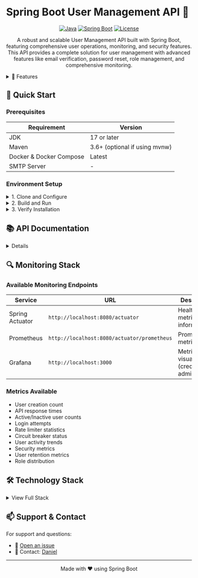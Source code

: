# Spring Boot User Management API 🚀

<div align="center">

[![Java](https://img.shields.io/badge/Java-17-orange.svg)](https://openjdk.java.net/projects/jdk/17/)
[![Spring Boot](https://img.shields.io/badge/Spring%20Boot-3.2.0-brightgreen.svg)](https://spring.io/projects/spring-boot)
[![License](https://img.shields.io/badge/License-Custom-blue.svg)](LICENSE)

</div>

<p align="center">
A robust and scalable User Management API built with Spring Boot, featuring comprehensive user operations, monitoring, and security features. This API provides a complete solution for user management with advanced features like email verification, password reset, role management, and comprehensive monitoring.
</p>

<details>
<summary>🌟 Features</summary>

### User Management
- ✅ CRUD operations for users
- 📧 Email verification system
- 🔑 Password reset functionality
- 🔍 Search and filter capabilities
- 👥 Advanced role-based user management
  - Role assignment and removal
  - Multi-role support
  - Role-based filtering
- 📄 Pagination and sorting support
- 📥 Bulk user import via CSV
  - Support for username, email, password, active status, and roles
  - Detailed import results
  - Error handling for each record

### Security & Performance
- 🔒 BCrypt password encryption
- ⚡ Rate limiting for critical endpoints
- 🔄 Circuit breaker pattern implementation
- 🚀 Async operations support
- 💾 Caching mechanism
- ✉️ Email verification workflow

### Monitoring & Observability
- 📊 Prometheus metrics integration
- 📈 Custom Grafana dashboards
- 🔍 Spring Boot Actuator endpoints
- 📝 Comprehensive logging system
- ❤️ Health check endpoints
- 📉 Performance metrics tracking

### Documentation
- 📚 OpenAPI 3.0/Swagger integration
- 🔢 API versioning
- 📖 Detailed endpoint documentation
- 💡 Response examples
- ⚠️ Error handling documentation

</details>

## 🚀 Quick Start

### Prerequisites
| Requirement | Version |
|------------|---------|
| JDK | 17 or later |
| Maven | 3.6+ (optional if using mvnw) |
| Docker & Docker Compose | Latest |
| SMTP Server | - |

### Environment Setup

<details>
<summary>1. Clone and Configure</summary>

   ```bash
   git clone https://github.com/xgaming6285/JavaAPIs.git
   cd demo
   ```

   Create `application-local.properties` inside "demo\src\main\resources\" with your email configuration:
   ```properties
   spring.mail.host=smtp.gmail.com
   spring.mail.port=587
   spring.mail.username=your-email@gmail.com
   spring.mail.password=your-app-password
   spring.mail.properties.mail.smtp.auth=true
   spring.mail.properties.mail.smtp.starttls.enable=true
   ```
</details>

<details>
<summary>2. Build and Run</summary>

#### Using Maven Wrapper (Recommended)

##### Windows
```batch
# Build the project
.\mvnw.cmd clean install

# Run the application
.\mvnw.cmd spring-boot:run
```

##### Linux/macOS
```bash
# Make mvnw executable
chmod +x mvnw

# Build the project
./mvnw clean install

# Run the application
./mvnw spring-boot:run
```

#### Using Maven CLI

##### All Platforms
```bash
# Build the project
mvn clean install

# Run the application
mvn spring-boot:run
```

The application will start at `http://localhost:8080`

#### Docker Environment

##### Development with hot reload
```bash
# Using Docker Compose
docker-compose up --build
```

##### Monitoring stack (Prometheus & Grafana)
```bash
docker-compose -f docker-compose-monitoring.yml up --build
```

</details>

<details>
<summary>3. Verify Installation</summary>

Once the application is running, you can verify the installation by accessing:

- API Documentation: `http://localhost:8080/swagger-ui.html`
- Health Check: `http://localhost:8080/actuator/health`
- API Base URL: `http://localhost:8080/api/v1`

If you see the Swagger UI or get a successful health check response, the application is running correctly.
</details>

## 📚 API Documentation
<details>

<div align="center">
<h3>Available Endpoints</h3>
</div>

#### User Management
| Endpoint | Method | Description | Rate Limited |
|----------|--------|-------------|--------------|
| `/api/v1/import/users` | POST | Import users from CSV | No |
| `/api/v1/users` | GET | Get all users | No |
| `/api/v1/users` | POST | Create user | Yes |
| `/api/v1/users/{id}` | GET | Get user by ID | No |
| `/api/v1/users/{id}` | PUT | Update user | No |
| `/api/v1/users/{id}` | DELETE | Delete user | No |
| `/api/v1/users/search` | GET | Search users by username | No |
| `/api/v1/users/paginated` | GET | Get paginated users | No |
| `/api/v1/users/{id}/password` | PUT | Update user password | Yes |
| `/api/v1/users/circuit-test/{id}` | GET | Test circuit breaker | No |
| `/api/v1/users/active` | GET | Get active users | No |
| `/api/v1/users/inactive` | GET | Get inactive users | No |
| `/api/v1/users/by-domain` | GET | Get users by email domain | No |
| `/api/v1/users/by-role` | GET | Get users by role | No |
| `/api/v1/users/by-min-roles` | GET | Get users by minimum roles | No |
| `/api/v1/users/search/advanced` | GET | Advanced user search | No |
| `/api/v1/users/{id}/roles` | PUT | Update user roles | No |

#### Authentication
| Endpoint | Method | Description | Rate Limited |
|----------|--------|-------------|--------------|
| `/api/auth/register` | POST | User registration | Yes |
| `/api/auth/login` | POST | User login | Yes |
| `/api/auth/verify` | GET | Email verification | No |
| `/api/auth/reset-password` | POST | Request password reset | Yes |
| `/api/auth/update-password` | POST | Update password with token | No |

#### Analytics
| Endpoint | Method | Description | Rate Limited |
|----------|--------|-------------|--------------|
| `/api/v1/analytics/user-stats` | GET | Get user statistics | No |
| `/api/v1/analytics/activity-trends` | GET | Get user activity trends | No |
| `/api/v1/analytics/role-distribution` | GET | Get role distribution analysis | No |
| `/api/v1/analytics/user-growth` | GET | Get user growth metrics | No |
| `/api/v1/analytics/security-metrics` | GET | Get security metrics | No |
| `/api/v1/analytics/user-retention` | GET | Get user retention metrics | No |
| `/api/v1/analytics/user-behavior` | GET | Get user behavior analysis | No |

#### Health Check
| Endpoint | Method | Description | Rate Limited |
|----------|--------|-------------|--------------|
| `/api/health` | GET | API health check | No |

### Rate Limiting Configuration
```properties
# Registration: 3 requests per minute
resilience4j.ratelimiter.instances.registration.limitForPeriod=3
resilience4j.ratelimiter.instances.registration.limitRefreshPeriod=1m

# Login: 5 requests per minute
resilience4j.ratelimiter.instances.login.limitForPeriod=5
resilience4j.ratelimiter.instances.login.limitRefreshPeriod=1m

# Password Reset: 3 requests per minute
resilience4j.ratelimiter.instances.passwordReset.limitForPeriod=3
resilience4j.ratelimiter.instances.passwordReset.limitRefreshPeriod=1m
```

### Documentation Links
- 📘 Swagger UI: `http://localhost:8080/swagger-ui.html`
- 📗 OpenAPI Spec: `http://localhost:8080/api-docs`

### CSV Import Format
The user import feature accepts CSV files with the following format:
```csv
username,email,password,active,roles
john_doe,john.doe@example.com,password123,true,USER,ADMIN
jane_smith,jane.smith@example.com,password456,true,USER
```

- **Headers**: Required, case-insensitive
- **Fields**:
  - username: Required, unique identifier
  - email: Required, valid email format
  - password: Required, will be encrypted
  - active: Boolean (true/false)
  - roles: Comma-separated list of roles

</details>

## 🔍 Monitoring Stack

### Available Monitoring Endpoints
| Service | URL | Description |
|---------|-----|-------------|
| Spring Actuator | `http://localhost:8080/actuator` | Health and metrics information |
| Prometheus | `http://localhost:8080/actuator/prometheus` | Prometheus metrics |
| Grafana | `http://localhost:3000` | Metrics visualization (credentials: admin/admin) |

### Metrics Available
- User creation count
- API response times
- Active/Inactive user counts
- Login attempts
- Rate limiter statistics
- Circuit breaker status
- User activity trends
- Security metrics
- User retention metrics
- Role distribution

## 🛠️ Technology Stack

<details>
<summary>View Full Stack</summary>

| Category | Technologies |
|----------|-------------|
| Core Framework | Spring Boot 3.2.0, Spring Data JPA, Spring Security Crypto |
| Database | H2 Database (dev/test), PostgreSQL/MySQL support |
| Monitoring | Prometheus, Grafana, Resilience4j, Spring Boot Actuator |
| Documentation & Testing | SpringDoc OpenAPI, JUnit 5, Spring Boot Test |
| DevOps | Docker, Docker Compose, Maven |

</details>

## 📫 Support & Contact

For support and questions:
- 🐛 [Open an issue](https://github.com/xgaming6285/JavaAPIs/issues)
- 📧 Contact: [Daniel](mailto:dani034406@gmail.com)

---

<div align="center">
Made with ❤️ using Spring Boot
</div>

